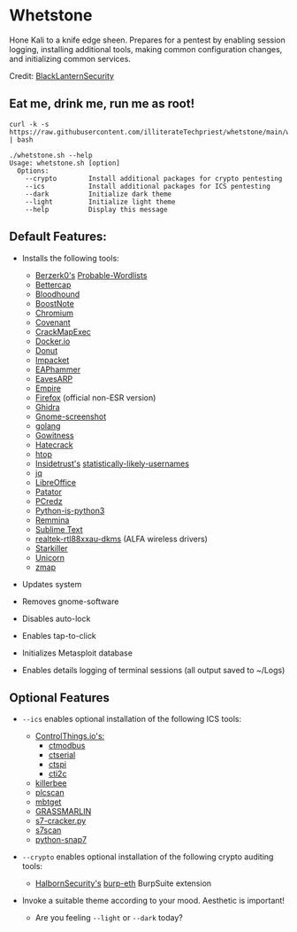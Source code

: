 # Whetstone

Hone Kali to a knife edge sheen. Prepares for a pentest by enabling session logging, installing additional tools, making common configuration changes, and initializing common services.

Credit: [BlackLanternSecurity](https://github.com/blacklanternsecurity/kali-setup-script)

## Eat me, drink me, run me as root!

```sudo -i
curl -k -s https://raw.githubusercontent.com/illiterateTechpriest/whetstone/main/whetstone.sh  | bash
```

```
./whetstone.sh --help
Usage: whetstone.sh [option]
  Options:
    --crypto        Install additional packages for crypto pentesting
    --ics           Install additional packages for ICS pentesting
    --dark          Initialize dark theme
    --light         Initialize light theme
    --help          Display this message
```

## Default Features:

- Installs the following tools:
	- [Berzerk0's](https://github.com/berzerk0) [Probable-Wordlists](https://github.com/berzerk0/Probable-Wordlists)
	- [Bettercap](https://github.com/bettercap/bettercap) 
	- [Bloodhound](https://github.com/BloodHoundAD/BloodHound)
	- [BoostNote](https://github.com/BoostIO/BoostNote-App)
	- [Chromium](https://www.kali.org/tools/chromium/)
	- [Covenant](https://github.com/cobbr/Covenant)
	- [CrackMapExec](https://github.com/byt3bl33d3r/CrackMapExec)
	- [Docker.io](https://www.kali.org/docs/containers/installing-docker-on-kali/)
	- [Donut](https://github.com/TheWover/donut)  
	- [Impacket](https://github.com/SecureAuthCorp/impacket)
	- [EAPhammer](https://github.com/s0lst1c3/eaphammer)
	- [EavesARP](https://github.com/arch4ngel/eavesarp)
	- [Empire](https://github.com/BC-SECURITY/Empire)
	- [Firefox](https://wiki.debian.org/Firefox) (official non-ESR version)
	- [Ghidra](https://ghidra-sre.org/) 
	- [Gnome-screenshot](https://linux.die.net/man/1/gnome-screenshot)
	- [golang](https://go.dev/)
	- [Gowitness](https://github.com/sensepost/gowitness)
	- [Hatecrack](https://github.com/trustedsec/hate_crack) 
	- [htop](https://htop.dev/)
	- [Insidetrust's](https://github.com/insidetrust) [statistically-likely-usernames](https://github.com/insidetrust/statistically-likely-usernames)
	- [jq](https://stedolan.github.io/jq/)
	- [LibreOffice](https://www.libreoffice.org/)
	- [Patator](https://github.com/lanjelot/patator)
	- [PCredz](https://github.com/lgandx/PCredz)
	- [Python-is-python3](https://www.kali.org/docs/general-use/python3-transition/)
	- [Remmina](https://remmina.org/)
	- [Sublime Text](https://www.sublimetext.com/docs/linux_repositories.html)
	- [realtek-rtl88xxau-dkms](https://gitlab.com/kalilinux/packages/realtek-rtl88xxau-dkms) (ALFA wireless drivers)
	- [Starkiller](https://github.com/BC-SECURITY/Starkiller)
	- [Unicorn](https://github.com/trustedsec/unicorn)
	- [zmap](https://github.com/zmap/zmap)
	
- Updates system
- Removes gnome-software
- Disables auto-lock
- Enables tap-to-click
- Initializes Metasploit database
- Enables details logging of terminal sessions (all output saved to ~/Logs)					

## Optional Features

- ```--ics``` enables optional installation of the following ICS tools:
    - [ControlThings.io's:](https://www.controlthings.io/)
		- [ctmodbus](https://github.com/ControlThings-io/ctmodbus)
    	- [ctserial](https://github.com/ControlThings-io/ctserial)
    	- [ctspi](https://github.com/ControlThings-io/ctspi)
    	- [cti2c](https://github.com/ControlThings-io/cti2c)
	- [killerbee](https://github.com/riverloopsec/killerbee)
	- [plcscan](https://github.com/meeas/plcscan)
	- [mbtget](https://github.com/sourceperl/mbtget)
	- [GRASSMARLIN](https://github.com/nsacyber/GRASSMARLIN)
	- [s7-cracker.py](https://raw.githubusercontent.com/hslatman/awesome-industrial-control-system-security/main/source/s7-cracker.py)
	- [s7scan](https://github.com/klsecservices/s7scan)
	- [python-snap7](https://github.com/gijzelaerr/python-snap7)

- ```--crypto``` enables optional installation of the following crypto auditing tools:
	- [HalbornSecurity's](https://github.com/HalbornSecurity) [burp-eth](https://github.com/HalbornSecurity/burp-eth) BurpSuite extension

- Invoke a suitable theme according to your mood. Aesthetic is important!
	- Are you feeling ```--light``` or ```--dark``` today?
